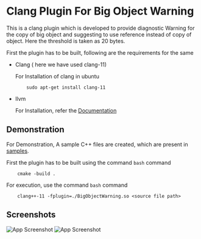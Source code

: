 
# Clang Plugin For Big Object Warning

This is a clang plugin which is developed to provide diagnostic Warning for the copy of big object and suggesting to 
use reference instead of copy of object. Here the threshold is taken as 20 bytes.

First the plugin has to be built, following are the requirements for the same

- Clang ( here we have used clang-11)

    For Installation of clang in ubuntu 

    ```
        sudo apt-get install clang-11
    ```
- llvm

    For Installation, refer the [Documentation](https://llvm.org/)





## Demonstration

For Demonstration, A sample C++ files are created, which are present
in [samples](samples). 

First the plugin has to be built using the command
```bash``` command
```
    cmake -build .    
```
For execution, use the command
```bash``` command
```
    clang++-11 -fplugin=./BigObjectWarning.so <source file path>
```



    
## Screenshots

![App Screenshot](screenshot/screenshot1_clang.png)
![App Screenshot](screenshot/screenshot2_clang.png)
